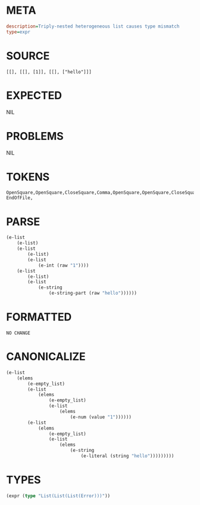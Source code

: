 # META
~~~ini
description=Triply-nested heterogeneous list causes type mismatch
type=expr
~~~
# SOURCE
~~~roc
[[], [[], [1]], [[], ["hello"]]]
~~~
# EXPECTED
NIL
# PROBLEMS
NIL
# TOKENS
~~~zig
OpenSquare,OpenSquare,CloseSquare,Comma,OpenSquare,OpenSquare,CloseSquare,Comma,OpenSquare,Int,CloseSquare,CloseSquare,Comma,OpenSquare,OpenSquare,CloseSquare,Comma,OpenSquare,StringStart,StringPart,StringEnd,CloseSquare,CloseSquare,CloseSquare,
EndOfFile,
~~~
# PARSE
~~~clojure
(e-list
	(e-list)
	(e-list
		(e-list)
		(e-list
			(e-int (raw "1"))))
	(e-list
		(e-list)
		(e-list
			(e-string
				(e-string-part (raw "hello"))))))
~~~
# FORMATTED
~~~roc
NO CHANGE
~~~
# CANONICALIZE
~~~clojure
(e-list
	(elems
		(e-empty_list)
		(e-list
			(elems
				(e-empty_list)
				(e-list
					(elems
						(e-num (value "1"))))))
		(e-list
			(elems
				(e-empty_list)
				(e-list
					(elems
						(e-string
							(e-literal (string "hello")))))))))
~~~
# TYPES
~~~clojure
(expr (type "List(List(List(Error)))"))
~~~
